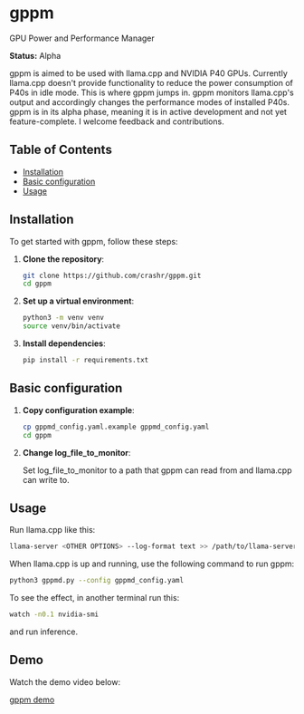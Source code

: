# gppm
GPU Power and Performance Manager

**Status:** Alpha

gppm is aimed to be used with llama.cpp and NVIDIA P40 GPUs. Currently llama.cpp doesn't provide functionality to reduce the power consumption of P40s in idle mode. This is where gppm jumps in. gppm monitors llama.cpp's output and accordingly changes the performance modes of installed P40s. gppm is in its alpha phase, meaning it is in active development and not yet feature-complete. I welcome feedback and contributions.

## Table of Contents

- [Installation](#installation)
- [Basic configuration](#basic-configuration)
- [Usage](#usage)

## Installation

To get started with gppm, follow these steps:

1. **Clone the repository**:
    ```sh
    git clone https://github.com/crashr/gppm.git
    cd gppm
    ```

2. **Set up a virtual environment**:
    ```sh
    python3 -m venv venv
    source venv/bin/activate
    ```

3. **Install dependencies**:
    ```sh
    pip install -r requirements.txt
    ```

## Basic configuration
1. **Copy configuration example**:
    ```sh
    cp gppmd_config.yaml.example gppmd_config.yaml
    cd gppm
    ```
2. **Change log_file_to_monitor**:
   
    Set log_file_to_monitor to a path that gppm can read from and llama.cpp can write to.


## Usage

Run llama.cpp like this:
```sh
llama-server <OTHER OPTIONS> --log-format text >> /path/to/llama-server.log
```

When llama.cpp is up and running, use the following command to run gppm:

```sh
python3 gppmd.py --config gppmd_config.yaml
```
To see the effect, in another terminal run this:
```sh
watch -n0.1 nvidia-smi
```
and run inference.


## Demo

Watch the demo video below:

[gppm demo](screencast01.mkv)
